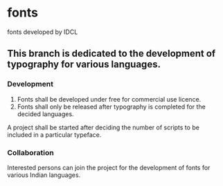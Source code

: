 # fonts
fonts developed by IDCL

## This branch is dedicated to the development of typography for various languages.

### Development

1. Fonts shall be developed under free for commercial use licence. 
2. Fonts shall only be released after typography is completed for the decided languages.

A project shall be started after deciding the number of scripts to be included in a particular typeface.

### Collaboration

Interested persons can join the project for the development of fonts for various Indian languages.
